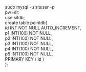 sudo mysql -u situser -p  
pw=sit  
use sitdb;  
create table pointdb(  
   id INT NOT NULL AUTO_INCREMENT,  
   p1 INT(100) NOT NULL,  
   p2 INT(100) NOT NULL,  
   p3 INT(100) NOT NULL,  
   p4 INT(100) NOT NULL,  
   p5 INT(100) NOT NULL,  
   PRIMARY KEY ( id )  
);
